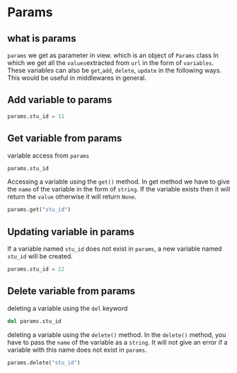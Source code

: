 # Params
## what is params
`params` we get as parameter in view.
which is an object of `Params` class
In which we get all the `values` ​​extracted from `url` in the form of `variables`. These variables can also be `get`,`add`, `delete`, `update` in the following ways.
This would be useful in middlewares in general.

## Add variable to params

```python
params.stu_id = 11
```

## Get variable from params
variable access from `params`
```python
params.stu_id
```
Accessing a variable using the `get()` method.
In get method we have to give the `name` of the variable in the form of `string`.
If the variable exists then it will return the `value` otherwise it will return `None`.
```python
params.get("stu_id")
```

## Updating variable in params
If a variable named `stu_id` does not exist in `params`, a new variable named `stu_id` will be created.
```python
params.stu_id = 22
```

## Delete variable from params
deleting a variable using the `del` keyword
```python
del params.stu_id
```
deleting a variable using the `delete()` method.
In the `delete()` method, you have to pass the `name` of the variable as a `string`. It will not give an error if a variable with this name does not exist in `params`.
```python
params.delete("stu_id")
```



